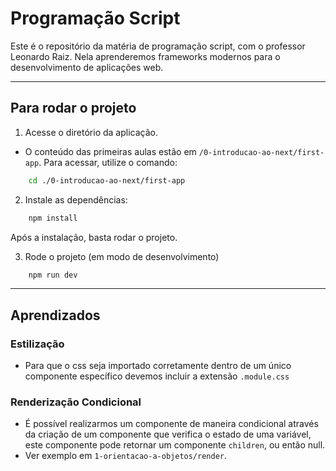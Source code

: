 # Programação Script
Este é o repositório da matéria de programação script, com o professor Leonardo Raiz.
Nela aprenderemos frameworks modernos para o desenvolvimento de aplicações web.

---

## Para rodar o projeto

1. Acesse o diretório da aplicação.
-  O conteúdo das primeiras aulas estão em `/0-introducao-ao-next/first-app`. Para acessar, utilize o comando:

```bash
    cd ./0-introducao-ao-next/first-app
```

2. Instale as dependências:

```bash
    npm install
```

Após a instalação, basta rodar o projeto.

3. Rode o projeto (em modo de desenvolvimento)

```bash
    npm run dev
```

---

## Aprendizados

### Estilização
- Para que o css seja importado corretamente dentro de um único componente específico devemos incluir a extensão `.module.css`

### Renderização Condicional
- É possível realizarmos um componente de maneira condicional através da criação de um componente que verifica o estado de uma variável, este componente pode retornar um componente `children`, ou então null.
- Ver exemplo em `1-orientacao-a-objetos/render`.